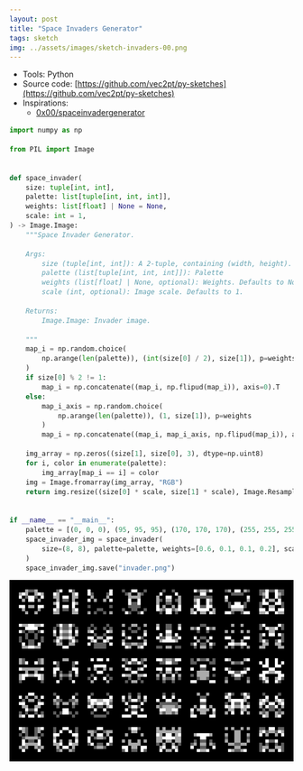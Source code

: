 ```yaml
---
layout: post
title: "Space Invaders Generator"
tags: sketch
img: ../assets/images/sketch-invaders-00.png
---
```


- Tools: Python
- Source code: [https://github.com/vec2pt/py-sketches](https://github.com/vec2pt/py-sketches)
- Inspirations:
    - [0x00/spaceinvadergenerator](https://github.com/0x00/spaceinvadergenerator)

```python
import numpy as np

from PIL import Image


def space_invader(
    size: tuple[int, int],
    palette: list[tuple[int, int, int]],
    weights: list[float] | None = None,
    scale: int = 1,
) -> Image.Image:
    """Space Invader Generator.

    Args:
        size (tuple[int, int]): A 2-tuple, containing (width, height).
        palette (list[tuple[int, int, int]]): Palette
        weights (list[float] | None, optional): Weights. Defaults to None.
        scale (int, optional): Image scale. Defaults to 1.

    Returns:
        Image.Image: Invader image.

    """
    map_i = np.random.choice(
        np.arange(len(palette)), (int(size[0] / 2), size[1]), p=weights
    )
    if size[0] % 2 != 1:
        map_i = np.concatenate((map_i, np.flipud(map_i)), axis=0).T
    else:
        map_i_axis = np.random.choice(
            np.arange(len(palette)), (1, size[1]), p=weights
        )
        map_i = np.concatenate((map_i, map_i_axis, np.flipud(map_i)), axis=0).T

    img_array = np.zeros((size[1], size[0], 3), dtype=np.uint8)
    for i, color in enumerate(palette):
        img_array[map_i == i] = color
    img = Image.fromarray(img_array, "RGB")
    return img.resize((size[0] * scale, size[1] * scale), Image.Resampling.BOX)


if __name__ == "__main__":
    palette = [(0, 0, 0), (95, 95, 95), (170, 170, 170), (255, 255, 255)]
    space_invader_img = space_invader(
        size=(8, 8), palette=palette, weights=[0.6, 0.1, 0.1, 0.2], scale=8
    )
    space_invader_img.save("invader.png")
```

![sketch-invaders-01.png](../assets/images/sketch-invaders-01.png)
